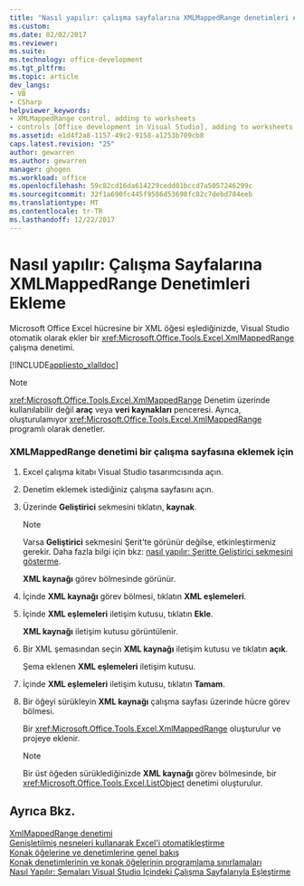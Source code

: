 ```yaml
---
title: "Nasıl yapılır: çalışma sayfalarına XMLMappedRange denetimleri ekleme | Microsoft Docs"
ms.custom: 
ms.date: 02/02/2017
ms.reviewer: 
ms.suite: 
ms.technology: office-development
ms.tgt_pltfrm: 
ms.topic: article
dev_langs:
- VB
- CSharp
helpviewer_keywords:
- XMLMappedRange control, adding to worksheets
- controls [Office development in Visual Studio], adding to worksheets
ms.assetid: e1d4f2a8-1157-49c2-9158-a1253b709cb8
caps.latest.revision: "25"
author: gewarren
ms.author: gewarren
manager: ghogen
ms.workload: office
ms.openlocfilehash: 59c82cd16da614229cedd01bccd7a5057246299c
ms.sourcegitcommit: 32f1a690fc445f9586d53698fc82c7debd784eeb
ms.translationtype: MT
ms.contentlocale: tr-TR
ms.lasthandoff: 12/22/2017
---
```

# <a name="how-to-add-xmlmappedrange-controls-to-worksheets"></a>Nasıl yapılır: Çalışma Sayfalarına XMLMappedRange Denetimleri Ekleme
  Microsoft Office Excel hücresine bir XML öğesi eşlediğinizde, Visual Studio otomatik olarak ekler bir <xref:Microsoft.Office.Tools.Excel.XmlMappedRange> çalışma denetimi.  
  
 [!INCLUDE[appliesto_xlalldoc](../vsto/includes/appliesto-xlalldoc-md.md)]  
  
> [!NOTE]  
>  <xref:Microsoft.Office.Tools.Excel.XmlMappedRange> Denetim üzerinde kullanılabilir değil **araç** veya **veri kaynakları** penceresi. Ayrıca, oluşturulamıyor <xref:Microsoft.Office.Tools.Excel.XmlMappedRange> programlı olarak denetler.  
  
### <a name="to-add-an-xmlmappedrange-control-to-a-worksheet"></a>XMLMappedRange denetimi bir çalışma sayfasına eklemek için  
  
1.  Excel çalışma kitabı Visual Studio tasarımcısında açın.  
  
2.  Denetim eklemek istediğiniz çalışma sayfasını açın.  
  
3.  Üzerinde **Geliştirici** sekmesini tıklatın, **kaynak**.  
  
    > [!NOTE]  
    >  Varsa **Geliştirici** sekmesini Şerit'te görünür değilse, etkinleştirmeniz gerekir. Daha fazla bilgi için bkz: [nasıl yapılır: Şeritte Geliştirici sekmesini gösterme](../vsto/how-to-show-the-developer-tab-on-the-ribbon.md).  
  
     **XML kaynağı** görev bölmesinde görünür.  
  
4.  İçinde **XML kaynağı** görev bölmesi, tıklatın **XML eşlemeleri**.  
  
5.  İçinde **XML eşlemeleri** iletişim kutusu, tıklatın **Ekle**.  
  
     **XML kaynağı** iletişim kutusu görüntülenir.  
  
6.  Bir XML şemasından seçin **XML kaynağı** iletişim kutusu ve tıklatın **açık**.  
  
     Şema eklenen **XML eşlemeleri** iletişim kutusu.  
  
7.  İçinde **XML eşlemeleri** iletişim kutusu, tıklatın **Tamam**.  
  
8.  Bir öğeyi sürükleyin **XML kaynağı** çalışma sayfası üzerinde hücre görev bölmesi.  
  
     Bir <xref:Microsoft.Office.Tools.Excel.XmlMappedRange> oluşturulur ve projeye eklenir.  
  
    > [!NOTE]  
    >  Bir üst öğeden sürüklediğinizde **XML kaynağı** görev bölmesinde, bir <xref:Microsoft.Office.Tools.Excel.ListObject> denetimi oluşturulur.  
  
## <a name="see-also"></a>Ayrıca Bkz.  
 [XmlMappedRange denetimi](../vsto/xmlmappedrange-control.md)   
 [Genişletilmiş nesneleri kullanarak Excel'i otomatikleştirme](../vsto/automating-excel-by-using-extended-objects.md)   
 [Konak öğelerine ve denetimlerine genel bakış](../vsto/host-items-and-host-controls-overview.md)   
 [Konak denetimlerinin ve konak öğelerinin programlama sınırlamaları](../vsto/programmatic-limitations-of-host-items-and-host-controls.md)   
 [Nasıl Yapılır: Şemaları Visual Studio İçindeki Çalışma Sayfalarıyla Eşleştirme](../vsto/how-to-map-schemas-to-worksheets-inside-visual-studio.md)  
  
  